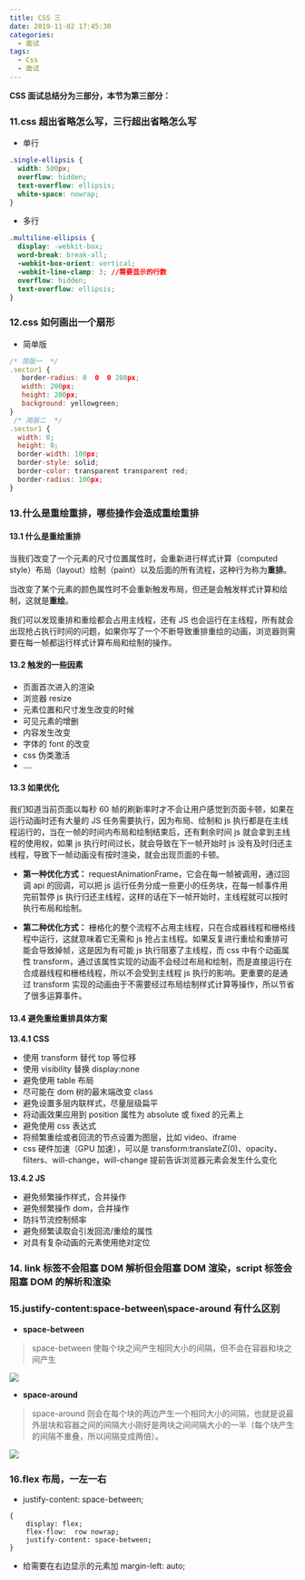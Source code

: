 ```yaml
---
title: CSS 三
date: 2019-11-02 17:45:30
categories:
  - 面试
tags:
  - Css
  - 面试
---
```


**CSS 面试总结分为三部分，本节为第三部分：**

### 11.css 超出省略怎么写，三行超出省略怎么写

- 单行

```css
.single-ellipsis {
  width: 500px;
  overflow: hidden;
  text-overflow: ellipsis;
  white-space: nowrap;
}
```

- 多行

```css
.multiline-ellipsis {
  display: -webkit-box;
  word-break: break-all;
  -webkit-box-orient: vertical;
  -webkit-line-clamp: 3; //需要显示的行数
  overflow: hidden;
  text-overflow: ellipsis;
}
```

<!--more-->

### 12.css 如何画出一个扇形

- 简单版

```javascript
/* 简版一  */
.sector1 {
   border-radius: 0  0  0 200px;
   width: 200px;
   height: 200px;
   background: yellowgreen;
}
 /* 简版二  */
.sector1 {
  width: 0;
  height: 0;
  border-width: 100px;
  border-style: solid;
  border-color: transparent transparent red;
  border-radius: 100px;
}

```

### 13.什么是重绘重排，哪些操作会造成重绘重排

#### 13.1 什么是重绘重排

当我们改变了一个元素的尺寸位置属性时，会重新进行样式计算（computed style）布局（layout）绘制（paint）以及后面的所有流程，这种行为称为**重排**。

当改变了某个元素的颜色属性时不会重新触发布局，但还是会触发样式计算和绘制，这就是**重绘**。

我们可以发现重排和重绘都会占用主线程，还有 JS 也会运行在主线程，所有就会出现抢占执行时间的问题，如果你写了一个不断导致重排重绘的动画，浏览器则需要在每一帧都运行样式计算布局和绘制的操作。

#### 13.2 触发的一些因素

- 页面首次进入的渲染
- 浏览器 resize
- 元素位置和尺寸发生改变的时候
- 可见元素的增删
- 内容发生改变
- 字体的 font 的改变
- css 伪类激活
- ....

#### 13.3 如果优化

我们知道当前页面以每秒 60 帧的刷新率时才不会让用户感觉到页面卡顿，如果在运行动画时还有大量的 JS 任务需要执行，因为布局、绘制和 js 执行都是在主线程运行的，当在一帧的时间内布局和绘制结束后，还有剩余时间 js 就会拿到主线程的使用权，如果 js 执行时间过长，就会导致在下一帧开始时 js 没有及时归还主线程，导致下一帧动画没有按时渲染，就会出现页面的卡顿。

- **第一种优化方式：**
  requestAnimationFrame，它会在每一帧被调用，通过回调 api 的回调，可以把 js 运行任务分成一些更小的任务块，在每一帧事件用完前暂停 js 执行归还主线程，这样的话在下一帧开始时，主线程就可以按时执行布局和绘制。

- **第二种优化方式：**
  栅格化的整个流程不占用主线程，只在合成器线程和栅格线程中运行，这就意味着它无需和 js 抢占主线程。如果反复进行重绘和重排可能会导致掉帧，这是因为有可能 js 执行阻塞了主线程，而 css 中有个动画属性 transform，通过该属性实现的动画不会经过布局和绘制，而是直接运行在合成器线程和栅格线程，所以不会受到主线程 js 执行的影响。更重要的是通过 transform 实现的动画由于不需要经过布局绘制样式计算等操作，所以节省了很多运算事件。

#### 13.4 避免重绘重排具体方案

**13.4.1 CSS**

- 使用 transform 替代 top 等位移
- 使用 visibility 替换 display:none
- 避免使用 table 布局
- 尽可能在 dom 树的最末端改变 class
- 避免设置多层内联样式，尽量层级扁平
- 将动画效果应用到 position 属性为 absolute 或 fixed 的元素上
- 避免使用 css 表达式
- 将频繁重绘或者回流的节点设置为图层，比如 video、iframe
- css 硬件加速（GPU 加速），可以是 transform:translateZ(0)、opacity、filters、will-change，will-change 提前告诉浏览器元素会发生什么变化

**13.4.2 JS**

- 避免频繁操作样式，合并操作
- 避免频繁操作 dom，合并操作
- 防抖节流控制频率
- 避免频繁读取会引发回流/重绘的属性
- 对具有复杂动画的元素使用绝对定位

### 14. link 标签不会阻塞 DOM 解析但会阻塞 DOM 渲染，script 标签会阻塞 DOM 的解析和渲染

### 15.justify-content:space-between\space-around 有什么区别

- **space-between**

> space-between 使每个块之间产生相同大小的间隔，但不会在容器和块之间产生

![](https://note.youdao.com/yws/api/personal/file/WEB07ddd7e48a6026ef69dd96180acf9d1f?method=getImage&version=113&cstk=amrz7fuG)

- **space-around**

> space-around 则会在每个块的两边产生一个相同大小的间隔，也就是说最外层块和容器之间的间隔大小刚好是两块之间间隔大小的一半（每个块产生的间隔不重叠，所以间隔变成两倍）。

![](https://note.youdao.com/yws/api/personal/file/WEBdb013a4deeb537394743579b7de10c6f?method=getImage&version=112&cstk=amrz7fuG)

### 16.flex 布局，一左一右

- justify-content: space-between;

```
{
    display: flex;
    flex-flow:  row nowrap;
    justify-content: space-between;
}
```

- 给需要在右边显示的元素加 margin-left: auto;
